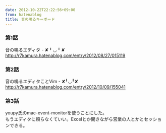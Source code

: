 ```yaml
---
date: 2012-10-22T22:22:56+09:00
from: hatenablog
title: 音の鳴るキーボード
---
```



<div class="section">
    <h3>第1話</h3>
    <p>音の鳴るエディタ - ✘╹◡╹✘<br>
<a href="http://r7kamura.hatenablog.com/entry/2012/08/27/015119">http://r7kamura.hatenablog.com/entry/2012/08/27/015119</a></p>

</div>
<div class="section">
    <h3>第2話</h3>
    <p>音の鳴るエディタことVim - ✘╹◡╹✘<br>
<a href="http://r7kamura.hatenablog.com/entry/2012/10/09/155041">http://r7kamura.hatenablog.com/entry/2012/10/09/155041</a></p>

</div>
<div class="section">
    <h3>第3話</h3>
    <p>youpy氏のmac-event-monitorを使うことにした。<br>
もうエディタに頼らなくていい。Excelとか開きながら営業の人とかとセッションできる。</p>
<p><script src="https://gist.github.com/3931527.js?file=%E9%9F%B3.rb"></script></p>

</div>
